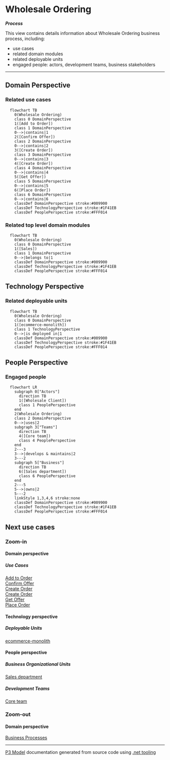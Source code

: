 ﻿
# Wholesale Ordering

***Process***  

This view contains details information about Wholesale Ordering business process, including:
- use cases
- related domain modules
- related deployable units
- engaged people: actors, development teams, business stakeholders  

---



## Domain Perspective


### Related use cases

```mermaid
  flowchart TB
    0(Wholesale Ordering)
    class 0 DomainPerspective
    1([Add to Order])
    class 1 DomainPerspective
    0-->|contains|1
    2([Confirm Offer])
    class 2 DomainPerspective
    0-->|contains|2
    3([Create Order])
    class 3 DomainPerspective
    0-->|contains|3
    4([Create Order])
    class 4 DomainPerspective
    0-->|contains|4
    5([Get Offer])
    class 5 DomainPerspective
    0-->|contains|5
    6([Place Order])
    class 6 DomainPerspective
    0-->|contains|6
    classDef DomainPerspective stroke:#009900
    classDef TechnologyPerspective stroke:#1F41EB
    classDef PeoplePerspective stroke:#FFF014
```

### Related top level domain modules

```mermaid
  flowchart TB
    0(Wholesale Ordering)
    class 0 DomainPerspective
    1([Sales])
    class 1 DomainPerspective
    0-->|belongs to|1
    classDef DomainPerspective stroke:#009900
    classDef TechnologyPerspective stroke:#1F41EB
    classDef PeoplePerspective stroke:#FFF014
```

## Technology Perspective


### Related deployable units

```mermaid
  flowchart TB
    0(Wholesale Ordering)
    class 0 DomainPerspective
    1([ecommerce-monolith])
    class 1 TechnologyPerspective
    0-->|is deployed in|1
    classDef DomainPerspective stroke:#009900
    classDef TechnologyPerspective stroke:#1F41EB
    classDef PeoplePerspective stroke:#FFF014
```

## People Perspective


### Engaged people

```mermaid
  flowchart LR
    subgraph 0["Actors"]
      direction TB
      1([Wholesale Client])
      class 1 PeoplePerspective
    end
    2(Wholesale Ordering)
    class 2 DomainPerspective
    0-->|uses|2
    subgraph 3["Teams"]
      direction TB
      4([Core team])
      class 4 PeoplePerspective
    end
    2---3
    3-->|develops & maintains|2
    3---2
    subgraph 5["Business"]
      direction TB
      6([Sales department])
      class 6 PeoplePerspective
    end
    2---5
    5-->|owns|2
    5---2
    linkStyle 1,3,4,6 stroke:none
    classDef DomainPerspective stroke:#009900
    classDef TechnologyPerspective stroke:#1F41EB
    classDef PeoplePerspective stroke:#FFF014
```

## Next use cases


### Zoom-in


#### Domain perspective


##### Use Cases

[Add to Order](../Modules/Sales/WholesaleOrdering/OrderModification/AddToOrder.md)  
[Confirm Offer](../Modules/Sales/WholesaleOrdering/OrderPricing/ConfirmOffer.md)  
[Create Order](../Modules/Sales/WholesaleOrdering/OrderCreation/CreateOrder.md)  
[Create Order](../Modules/Sales/WholesaleOrdering/ProductPricing/CreateOrder.md)  
[Get Offer](../Modules/Sales/WholesaleOrdering/OrderPricing/GetOffer.md)  
[Place Order](../Modules/Sales/WholesaleOrdering/OrderPlacement/PlaceOrder.md)  

#### Technology perspective


##### Deployable Units

[ecommerce-monolith](../../Technology/DeployableUnits/EcommerceMonolith.md)  

#### People perspective


##### Business Organizational Units

[Sales department](../../People/BusinessOrganizationalUnits/SalesDepartment.md)  

##### Development Teams

[Core team](../../People/DevelopmentTeams/CoreTeam.md)  

### Zoom-out


#### Domain perspective

[Business Processes](BusinessProcesses.md)  

---

[P3 Model](https://github.com/P3-model/P3-model) documentation generated from source code using [.net tooling](https://github.com/P3-model/P3-model-dotnet)
